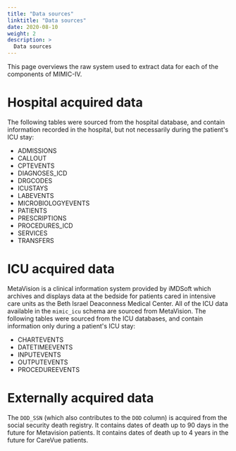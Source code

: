 ```yaml
---
title: "Data sources"
linktitle: "Data sources"
date: 2020-08-10
weight: 2
description: >
  Data sources
---
```


This page overviews the raw system used to extract data for each of the components of MIMIC-IV.


# Hospital acquired data

The following tables were sourced from the hospital database, and contain information recorded in the hospital, but not necessarily during the patient's ICU stay:

* ADMISSIONS
* CALLOUT
* CPTEVENTS
* DIAGNOSES_ICD
* DRGCODES
* ICUSTAYS
* LABEVENTS
* MICROBIOLOGYEVENTS
* PATIENTS
* PRESCRIPTIONS
* PROCEDURES_ICD
* SERVICES
* TRANSFERS

# ICU acquired data

MetaVision is a clinical information system provided by iMDSoft which archives and displays data at the bedside for patients cared in intensive care units as the Beth Israel Deaconness Medical Center. All of the ICU data available in the `mimic_icu` schema are sourced from MetaVision.
The following tables were sourced from the ICU databases, and contain information only during a patient's ICU stay:

* CHARTEVENTS
* DATETIMEEVENTS
* INPUTEVENTS
* OUTPUTEVENTS
* PROCEDUREEVENTS

# Externally acquired data

The `DOD_SSN` (which also contributes to the `DOD` column) is acquired from the social security death registry. It contains dates of death up to 90 days in the future for Metavision patients. It contains dates of death up to 4 years in the future for CareVue patients.

<!--

# Manual input of data

Not all data in the ICU is recorded automatically by monitors and synchronized with the database. For example the Glasgow Coma Scale, a measurement of neurological dysfunction, requires interaction and observation with the patient by a member of the clinical staff. These observations must be manually recorded in the database. Typical workflow for data of this type is to record the observation on paper, and later transcribe a batch of data to the database. Again, the data would appear with a `CHARTTIME` corresponding to the hour of the measurement, and data entered contemporaneously would share the same `STORETIME`.

-->

